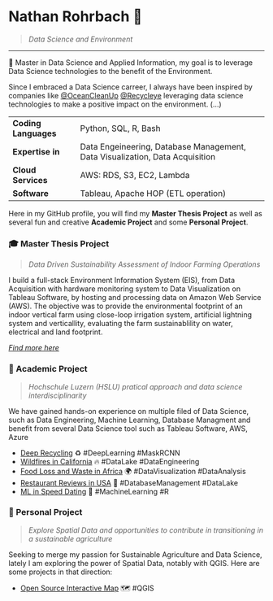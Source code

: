 # Nathan Rohrbach 🌱
> *Data Science and Environment*
-----------------------------

📌 Master in Data Science and Applied Information, my goal is to leverage Data Science technologies to the benefit of the Environment. 

Since I embraced a Data Science carreer, I always have been inspired by companies like [@OceanCleanUp](https://theoceancleanup.com/) [@Recycleye](https://recycleye.com/) leveraging data science technologies to make a positive impact on the environment. (...) 


|                    |        |
| ---                | --- |
|**Coding Languages**| Python, SQL, R, Bash |
|**Expertise in**    | Data Engeineering, Database Management, Data Visualization, Data Acquisition|
|**Cloud Services**  | AWS: RDS, S3, EC2, Lambda |
|**Software**| Tableau, Apache HOP (ETL operation)|

Here in my GitHub profile, you will find my **Master Thesis Project** as well as several fun and creative **Academic Project** and some **Personal Project**. 

### 🎓 Master Thesis Project
> *Data Driven Sustainability Assessment of Indoor Farming Operations*

I build a full-stack Environment Information System (EIS), from Data Acquisition with hardware monitoring system to Data Visualization on Tableau Software, by hosting and processing data on Amazon Web Service (AWS). The objective was to provide the environmental footprint of an indoor vertical farm using close-loop irrigation system, artificial lightning system and verticallity, evaluating the farm sustainablility on water, electrical and land footprint.  

*[Find more here]()*

### 🔬 Academic Project
> *Hochschule Luzern (HSLU) pratical approach and data science interdisciplinarity*

We have gained hands-on experience on multiple filed of Data Science, such as Data Engineering, Machine Learning, Database Managment and benefit from several Data Science tool such as Tableau Software, AWS, Azure 

* [Deep Recycling](https://github.com/NatchosR/Deep-Recycling/blob/main/README.md) :recycle: #DeepLearning #MaskRCNN
* [Wildfires in California](https://github.com/NatchosR/DataLake_Wildfires_California?tab=readme-ov-file) :fire: #DataLake #DataEngineering
* [Food Loss and Waste in Africa]() 🌍 #DataVisualization #DataAnalysis
* [Restaurant Reviews in USA](https://github.com/NatchosR/Restaurants-Database-in-the-US) :fork_and_knife: #DatabaseManagement #DataLake
* [ML in Speed Dating](https://github.com/NatchosR/ML---Speed-Dating) 💌 #MachineLearning #R

### 🙆 Personal Project
> *Explore Spatial Data and opportunities to contribute in transitioning in a sustainable agriculture*

Seeking to merge my passion for Sustainable Agriculture and Data Science, lately I am exploring the power of Spatial Data, notably with QGIS. Here are some projects in that direction:

* [Open Source Interactive Map]() 🗺️ #QGIS


<!--
**NatchosR/NatchosR** is a ✨ _special_ ✨ repository because its `README.md` (this file) appears on your GitHub profile.

Here are some ideas to get you started:

- 🔭 I’m currently working on ...
- 🌱 I’m currently learning ...
- 👯 I’m looking to collaborate on ...
- 🤔 I’m looking for help with ...
- 💬 Ask me about ...
- 📫 How to reach me: ...
- 😄 Pronouns: ...
- ⚡ Fun fact: ...
-->
